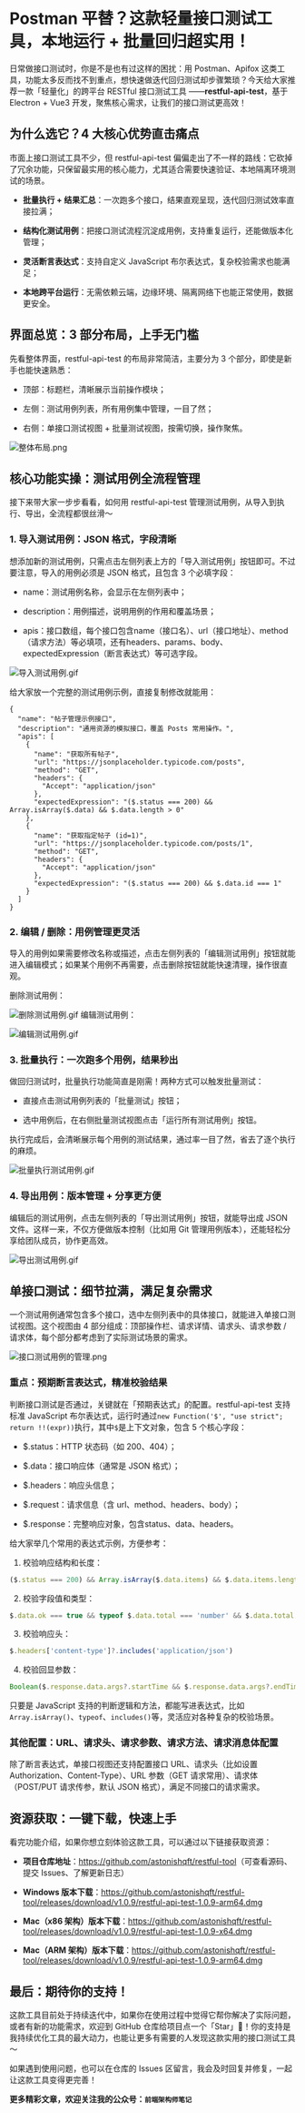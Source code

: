 # Postman 平替？这款轻量接口测试工具，本地运行 + 批量回归超实用！

日常做接口测试时，你是不是也有过这样的困扰：用 Postman、Apifox 这类工具，功能太多反而找不到重点，想快速做迭代回归测试却步骤繁琐？今天给大家推荐一款「轻量化」的跨平台 RESTful 接口测试工具 ——**restful-api-test**，基于 Electron + Vue3 开发，聚焦核心需求，让我们的接口测试更高效！

## 为什么选它？4 大核心优势直击痛点

市面上接口测试工具不少，但 restful-api-test 偏偏走出了不一样的路线：它砍掉了冗余功能，只保留最实用的核心能力，尤其适合需要快速验证、本地隔离环境测试的场景。

*   **批量执行 + 结果汇总**：一次跑多个接口，结果直观呈现，迭代回归测试效率直接拉满；

<!---->

*   **结构化测试用例**：把接口测试流程沉淀成用例，支持重复运行，还能做版本化管理；

<!---->

*   **灵活断言表达式**：支持自定义 JavaScript 布尔表达式，复杂校验需求也能满足；

<!---->

*   **本地跨平台运行**：无需依赖云端，边缘环境、隔离网络下也能正常使用，数据更安全。

## 界面总览：3 部分布局，上手无门槛

先看整体界面，restful-api-test 的布局非常简洁，主要分为 3 个部分，即使是新手也能快速熟悉：

*   顶部：标题栏，清晰展示当前操作模块；

<!---->

*   左侧：测试用例列表，所有用例集中管理，一目了然；

<!---->

*   右侧：单接口测试视图 + 批量测试视图，按需切换，操作聚焦。

![整体布局.png](./images/整体布局.png)

## 核心功能实操：测试用例全流程管理

接下来带大家一步步看看，如何用 restful-api-test 管理测试用例，从导入到执行、导出，全流程都很丝滑～

### 1. 导入测试用例：JSON 格式，字段清晰

想添加新的测试用例，只需点击左侧列表上方的「导入测试用例」按钮即可。不过要注意，导入的用例必须是 JSON 格式，且包含 3 个必填字段：

*   name：测试用例名称，会显示在左侧列表中；

<!---->

*   description：用例描述，说明用例的作用和覆盖场景；

<!---->

*   apis：接口数组，每个接口包含name（接口名）、url（接口地址）、method（请求方法）等必填项，还有headers、params、body、expectedExpression（断言表达式）等可选字段。

![导入测试用例.gif](./images/导入测试用例.gif)

给大家放一个完整的测试用例示例，直接复制修改就能用：

    {
      "name": "帖子管理示例接口",
      "description": "通用资源的模拟接口，覆盖 Posts 常用操作。",
      "apis": [
        {
          "name": "获取所有帖子",
          "url": "https://jsonplaceholder.typicode.com/posts",
          "method": "GET",
          "headers": {
            "Accept": "application/json"
          },
          "expectedExpression": "($.status === 200) && Array.isArray($.data) && $.data.length > 0"
        },
        {
          "name": "获取指定帖子 (id=1)",
          "url": "https://jsonplaceholder.typicode.com/posts/1",
          "method": "GET",
          "headers": {
            "Accept": "application/json"
          },
          "expectedExpression": "($.status === 200) && $.data.id === 1"
        }
      ]
    }

### 2. 编辑 / 删除：用例管理更灵活

导入的用例如果需要修改名称或描述，点击左侧列表的「编辑测试用例」按钮就能进入编辑模式；如果某个用例不再需要，点击删除按钮就能快速清理，操作很直观。

删除测试用例：

![删除测试用例.gif](./images/删除测试用例.gif)
编辑测试用例：

![编辑测试用例.gif](./images/编辑测试用例.gif)

### 3. 批量执行：一次跑多个用例，结果秒出

做回归测试时，批量执行功能简直是刚需！两种方式可以触发批量测试：

*   直接点击测试用例列表的「批量测试」按钮；

<!---->

*   选中用例后，在右侧批量测试视图点击「运行所有测试用例」按钮。

执行完成后，会清晰展示每个用例的测试结果，通过率一目了然，省去了逐个执行的麻烦。

![批量执行测试用例.gif](./images/批量执行测试用例.gif)

### 4. 导出用例：版本管理 + 分享更方便

编辑后的测试用例，点击左侧列表的「导出测试用例」按钮，就能导出成 JSON 文件。这样一来，不仅方便做版本控制（比如用 Git 管理用例版本），还能轻松分享给团队成员，协作更高效。

![导出测试用例.gif](./images/导出测试用例.gif)

## 单接口测试：细节拉满，满足复杂需求

一个测试用例通常包含多个接口，选中左侧列表中的具体接口，就能进入单接口测试视图。这个视图由 4 部分组成：顶部操作栏、请求详情、请求头、请求参数 / 请求体，每个部分都考虑到了实际测试场景的需求。

![接口测试用例的管理.png](./images/接口测试用例的管理.png)

### 重点：预期断言表达式，精准校验结果

判断接口测试是否通过，关键就在「预期表达式」的配置。restful-api-test 支持标准 JavaScript 布尔表达式，运行时通过`new Function('$', "use strict"; return !!(expr))`执行，其中`$`是上下文对象，包含 5 个核心字段：

*   \$.status：HTTP 状态码（如 200、404）；

<!---->

*   \$.data：接口响应体（通常是 JSON 格式）；

<!---->

*   \$.headers：响应头信息；

<!---->

*   \$.request：请求信息（含 url、method、headers、body）；

<!---->

*   \$.response：完整响应对象，包含status、data、headers。

给大家举几个常用的表达式示例，方便参考：

1.  校验响应结构和长度：

```typescript
($.status === 200) && Array.isArray($.data.items) && $.data.items.length > 0
```

2.  校验字段值和类型：

```typescript
$.data.ok === true && typeof $.data.total === 'number' && $.data.total >= 10
```

3.  校验响应头：

```typescript
$.headers['content-type']?.includes('application/json')
```

4.  校验回显参数：

```typescript
Boolean($.response.data.args?.startTime && $.response.data.args?.endTime)
```

只要是 JavaScript 支持的判断逻辑和方法，都能写进表达式，比如`Array.isArray()`、`typeof`、`includes()`等，灵活应对各种复杂的校验场景。

### 其他配置：URL、请求头、请求参数、请求方法、请求消息体配置

除了断言表达式，单接口视图还支持配置接口 URL、请求头（比如设置 Authorization、Content-Type）、URL 参数（GET 请求常用）、请求体（POST/PUT 请求传参，默认 JSON 格式），满足不同接口的请求需求。

## 资源获取：一键下载，快速上手

看完功能介绍，如果你想立刻体验这款工具，可以通过以下链接获取资源：

*   **项目仓库地址**：<https://github.com/astonishqft/restful-tool>（可查看源码、提交 Issues、了解更新日志）

<!---->

*   **Windows 版本下载**：<https://github.com/astonishqft/restful-tool/releases/download/v1.0.9/restful-api-test-1.0.9-arm64.dmg>

<!---->

*   **Mac（x86 架构）版本下载**：<https://github.com/astonishqft/restful-tool/releases/download/v1.0.9/restful-api-test-1.0.9-x64.dmg>

<!---->

*   **Mac（ARM 架构）版本下载**：<https://github.com/astonishqft/restful-tool/releases/download/v1.0.9/restful-api-test-1.0.9-arm64.dmg>

## 最后：期待你的支持！

这款工具目前处于持续迭代中，如果你在使用过程中觉得它帮你解决了实际问题，或者有新的功能需求，欢迎到 GitHub 仓库给项目点一个「Star」🌟！你的支持是我持续优化工具的最大动力，也能让更多有需要的人发现这款实用的接口测试工具～

如果遇到使用问题，也可以在仓库的 Issues 区留言，我会及时回复并修复，一起让这款工具变得更完善！

**更多精彩文章，欢迎关注我的公众号：`前端架构师笔记`**
